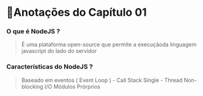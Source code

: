 # 📑Anotações do Capítulo 01

### O que é NodeJS ? 
> É uma plataforma open-source que permite  a execuçãoda linguagem javascript do lado do servidor

### Características do NodeJS ? 
> Baseado em eventos ( Event Loop ) - Call Stack
> Single - Thread
> Non-blocking I/O
> Módulos Prórprios

